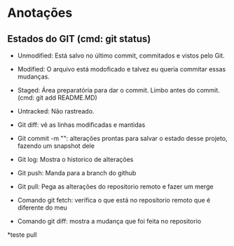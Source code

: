 # Anotações

## Estados do GIT (cmd: git status)
- Unmodified: Está salvo no último commit, commitados e vistos pelo Git.
- Modified: O arquivo está modoficado e talvez eu queria commitar essas mudanças.
- Staged: Área preparatória para dar o commit. Limbo antes do commit. (cmd: git add README.MD)
- Untracked: Não rastreado.

- Git diff: vê as linhas modificadas e mantidas
- Git commit -m "": alterações prontas para salvar o estado desse projeto, fazendo um snapshot dele
- Git log: Mostra o historico de alterações
- Git push: Manda para a branch do github
- Git pull: Pega as alterações do repositorio remoto e fazer um merge
- Comando git fetch: verifica o que está no repositorio remoto que é diferente do meu
- Comando git diff: mostra a mudança que foi feita no repositorio

*teste pull